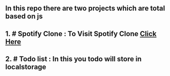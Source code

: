 ## In this repo there are two projects which are total based on js 
## 1. # Spotify Clone : To Visit Spotify Clone <a href="https://www.spotifybychirag.freewebhostmost.com/">Click Here</a>
## 2. # Todo list : In this you todo will store in localstorage
